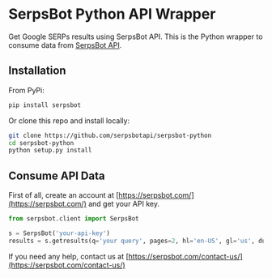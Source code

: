 # SerpsBot Python API Wrapper
Get Google SERPs results using SerpsBot API. This is the Python wrapper to consume data from [SerpsBot API](https://serpsbot.com).

## Installation

From PyPi:

```bash
pip install serpsbot
```

Or clone this repo and install locally:

```bash
git clone https://github.com/serpsbotapi/serpsbot-python
cd serpsbot-python
python setup.py install
```

## Consume API Data
First of all, create an account at [https://serpsbot.com/](https://serpsbot.com/) and get your API key.

```python
from serpsbot.client import SerpsBot

s = SerpsBot('your-api-key')
results = s.getresults(q='your query', pages=2, hl='en-US', gl='us', duration='', autocorrect=1)
```

If you need any help, contact us at [https://serpsbot.com/contact-us/](https://serpsbot.com/contact-us/)
